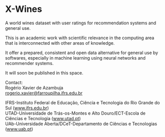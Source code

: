 # X-Wines
A world wines dataset with user ratings for recommendation systems and general use.

This is an academic work with scientific relevance in the computing area that is interconnected with other areas of knowledge.

It offer a prepared, consistent and open data alternative for general use by softwares, especially in machine learning using neural networks and recommender systems.

It will soon be published in this space.


Contact:<br>
Rogério Xavier de Azambuja<br>
rogerio.xavier@farroupilha.ifrs.edu.br

IFRS-Instituto Federal de Educação, Ciência e Tecnologia do Rio Grande do Sul (<a href='www.ifrs.edu.br' target='_blank'>www.ifrs.edu.br</a>)<br>
UTAD-Universidade de Trás-os-Montes e Alto Douro/ECT-Escola de Ciências e Tecnologia (<a href='www.utad.pt' target='_blank'>www.utad.pt</a>)<br> 
UAb-Universidade Aberta/DCeT-Departamento de Ciências e Tecnologias (<a href='www.uab.pt' target='_blank'>www.uab.pt</a>)<br>
 
